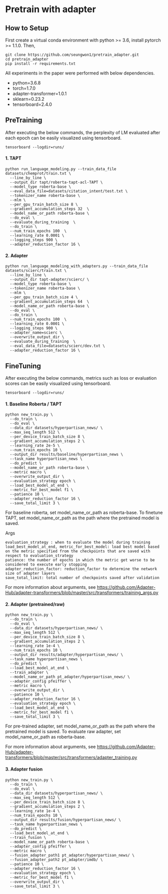 # Pretrain with adapter

## How to Setup
First create a virtual conda environment with python >= 3.6, install pytorch >= 1.1.0. Then,
```
git clone https://github.com/seungwon1/pretrain_adapter.git
cd pretrain_adapter
pip install -r requirements.txt
```

All experiments in the paper were performed with below dependencies.
- python=3.6.8
- torch=1.7.0
- adapter-transformer=1.0.1
- sklearn=0.23.2
- tensorboard=2.4.0

## PreTraining
After executing the below commands, the perplexity of LM evaluated after each epoch can be easily visualized using tensorboard.
```
tensorboard --logdir=runs/
```

#### 1. TAPT
```
python run_language_modeling.py --train_data_file datasets/chemprot/train.txt \
  --line_by_line \
  --output_dir tapt/roberta-tapt-acl-TAPT \
  --model_type roberta-base \
  --eval_data_file=datasets/citation_intent/test.txt \
  --tokenizer_name roberta-base \
  --mlm \
  --per_gpu_train_batch_size 8 \
  --gradient_accumulation_steps 32  \
  --model_name_or_path roberta-base \
  --do_eval \
  --evaluate_during_training  \
  --do_train \
  --num_train_epochs 100  \
  --learning_rate 0.0001 \
  --logging_steps 900 \
  --adapter_reduction_factor 16 \
```

#### 2. Adapter
```
python run_language_modeling_with_adapters.py --train_data_file datasets/scierc/train.txt \
  --line_by_line \
  --output_dir tapt-adapter/scierc/ \
  --model_type roberta-base \
  --tokenizer_name roberta-base \
  --mlm \
  --per_gpu_train_batch_size 4 \
  --gradient_accumulation_steps 64  \
  --model_name_or_path roberta-base \
  --do_eval \
  --do_train \
  --num_train_epochs 100  \
  --learning_rate 0.0001 \
  --logging_steps 900 \
  --adapter_name=scierc \
  --overwrite_output_dir \
  --evaluate_during_training  \
  --eval_data_file=datasets/scierc/dev.txt \
  --adapter_reduction_factor 16 \
```

## FineTuning
After executing the below commands, metrics such as loss or evaluation scores can be easily visualized using tensorboard.
```
tensorboard --logdir=runs/
```

#### 1. Baseline Roberta / TAPT
```
python new_train.py \
  --do_train \
  --do_eval \
  --data_dir datasets/hyperpartisan_news/ \
  --max_seq_length 512 \
  --per_device_train_batch_size 8 \
  --gradient_accumulation_steps 2 \
  --learning_rate 2e-5 \
  --num_train_epochs 10 \
  --output_dir results/baseline/hyperpartisan_news \
  --task_name hyperpartisan_news \
  --do_predict \
  --model_name_or_path roberta-base \
  --metric macro \
  --overwrite_output_dir \
  --evaluation_strategy epoch \
  --load_best_model_at_end \
  --metric_for_best_model f1 \
  --patience 10 \
  --adapter_reduction_factor 16 \
  --save_total_limit 3 \
```

For baseline roberta, set model_name_or_path as roberta-base. To finetune TAPT, set model_name_or_path as the path where the pretrained model is saved.

Args
```
evaluation_strategy : when to evaluate the model during training
load_best_model_at_end, metric_for_best_model: load best model based on the metric specified from the checkpoints that are saved with respect to evaluation_strategy
patience: the number of epochs in which the metric get worse to be considered to execute early stopping
adapter_reduction_factor: reduction_factor to determine the network size of adapter layers
save_total_limit: total number of checkpoints saved after validation 
```
For more information about arguments, see
https://github.com/Adapter-Hub/adapter-transformers/blob/master/src/transformers/training_args.py

#### 2. Adapter (pretrained/raw)
```
python new_train.py \
  --do_train \
  --do_eval \
  --data_dir datasets/hyperpartisan_news/ \
  --max_seq_length 512 \
  --per_device_train_batch_size 8 \
  --gradient_accumulation_steps 2 \
  --learning_rate 1e-4 \
  --num_train_epochs 10 \
  --output_dir results/adapter/hyperpartisan_news/ \
  --task_name hyperpartisan_news \
  --do_predict \
  --load_best_model_at_end \
  --train_adapter \
  --model_name_or_path pt_adapter/hyperpartisan_news/ \
  --adapter_config pfeiffer \
  --metric macro \
  --overwrite_output_dir \
  --patience 10 \
  --adapter_reduction_factor 16 \
  --evaluation_strategy epoch \
  --load_best_model_at_end \
  --metric_for_best_model f1 \
  --save_total_limit 3 \
```
For pre-trained adapter, set model_name_or_path as the path where the pretrained model is saved. To evaluate raw adapter, set model_name_or_path as roberta-base.

For more information about arguments, see
https://github.com/Adapter-Hub/adapter-transformers/blob/master/src/transformers/adapter_training.py

#### 3. Adapter fusion
```
python new_train.py \
  --do_train \
  --do_eval \
  --data_dir datasets/hyperpartisan_news/ \
  --max_seq_length 512 \
  --per_device_train_batch_size 8 \
  --gradient_accumulation_steps 2 \
  --learning_rate 1e-4 \
  --num_train_epochs 10 \
  --output_dir results/fusion/hyperpartisan_news/ \
  --task_name hyperpartisan_news \
  --do_predict \
  --load_best_model_at_end \
  --train_fusion \
  --model_name_or_path roberta-base \
  --adapter_config pfeiffer \
  --metric macro \
  --fusion_adapter_path1 pt_adapter/hyperpartisan_news/ \
  --fusion_adapter_path2 pt_adapter/imdb/ \
  --patience 10 \
  --adapter_reduction_factor 16 \
  --evaluation_strategy epoch \
  --metric_for_best_model f1 \
  --overwrite_output_dir \
  --save_total_limit 3 \
```


